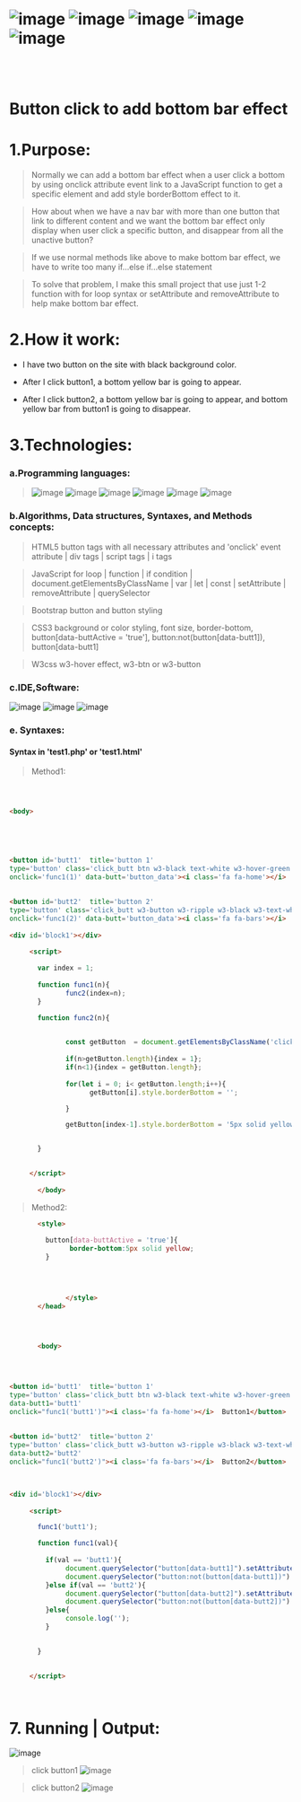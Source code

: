 # ![image](https://img.shields.io/badge/JavaScript-black?style=for-the-badge&logo=javascript)  ![image](https://img.shields.io/badge/HTML5-black?style=for-the-badge&logo=html5) ![image](https://img.shields.io/badge/PHP-white?style=for-the-badge&logo=php) ![image](https://img.shields.io/badge/Bootstrap-white?style=for-the-badge&logo=bootstrap) ![image](https://img.shields.io/badge/CSS3-black?style=for-the-badge&logo=css3) 

<br><br>

# Button click to add bottom bar effect


# 1.Purpose:
> Normally we can add a bottom bar effect when a user click a bottom by using onclick attribute event link to  a JavaScript function to get a specific element and add style borderBottom effect to it.

> How about when we have a nav bar with more than one button that link to different content and we want the bottom bar effect only display when user click a specific button, and disappear from all the unactive button?

> If we use normal methods like above to make bottom bar effect, we have to write too many if...else if...else statement

> To solve that problem, I make this small project that use just 1-2 function with for loop syntax or setAttribute and removeAttribute to help make bottom bar effect. 


# 2.How it work:

- I have two button on the site with black background color. 

- After I click button1, a bottom yellow bar is going to appear.

- After I click button2, a bottom yellow bar is going to appear, and bottom yellow bar from button1 is going to disappear.

# 3.Technologies:

### a.Programming languages:

> ![image](https://img.shields.io/badge/PHP-PHP-blueviolet) ![image](https://img.shields.io/badge/HTML-HTML5-orange)  ![image](https://img.shields.io/badge/CSS-CSS3-blue)  ![image](https://img.shields.io/badge/B-Bootstrap-blueviolet) ![image](https://img.shields.io/badge/W3CSS-W3CSS-green) ![image](https://img.shields.io/badge/JS-JavaScript-yellow)

### b.Algorithms, Data structures, Syntaxes, and Methods concepts:

> HTML5 button tags with all necessary attributes and 'onclick' event attribute | div tags | script tags | i tags 

>  JavaScript for loop | function | if condition | document.getElementsByClassName | var | let  | const | setAttribute | removeAttribute | querySelector

> Bootstrap button and button styling

>  CSS3 background or color styling, font size, border-bottom, button[data-buttActive = 'true'], button:not(button[data-butt1]), button[data-butt1]

>  W3css   w3-hover effect, w3-btn or w3-button  

### c.IDE,Software:

![image](https://user-images.githubusercontent.com/82598726/181828247-0a180433-7628-45d0-91fc-c653225c57aa.png) ![image](https://user-images.githubusercontent.com/82598726/181828341-f2d35c6d-863e-4f1c-af84-a9ebc1e33d58.png) ![image](https://user-images.githubusercontent.com/82598726/181830045-2769b49a-2b5a-43ad-b519-5ae02d5b736a.png) 

### e. Syntaxes:

#### Syntax in 'test1.php' or 'test1.html'

> Method1:

```html



<body>
          

      


<button id='butt1'  title='button 1' 
type='button' class='click_butt btn w3-black text-white w3-hover-green'
onclick='func1(1)' data-butt='button_data'><i class='fa fa-home'></i>  Button1</button>
       
       
<button id='butt2'  title='button 2' 
type='button' class='click_butt w3-button w3-ripple w3-black w3-text-white w3-hover-red'
onclick='func1(2)' data-butt='button_data'><i class='fa fa-bars'></i>  Button2</button>
    
<div id='block1'></div>
    
     <script>

       var index = 1;
       
       function func1(n){
              func2(index=n);
       }

       function func2(n){
             

              const getButton  = document.getElementsByClassName('click_butt');
       
              if(n>getButton.length){index = 1};
              if(n<1){index = getButton.length};
            
              for(let i = 0; i< getButton.length;i++){
                    getButton[i].style.borderBottom = ''; 

              }

              getButton[index-1].style.borderBottom = '5px solid yellow';


       }
     

     </script>
      
       </body>
```

> Method2: 

```html
       <style>
            
         button[data-buttActive = 'true']{
               border-bottom:5px solid yellow;
         }


          
      
              </style>
       </head>




       <body>
          
                


<button id='butt1'  title='button 1' 
type='button' class='click_butt btn w3-black text-white w3-hover-green'
data-butt1='butt1'
onclick="func1('butt1')"><i class='fa fa-home'></i>  Button1</button>
       
       
<button id='butt2'  title='button 2' 
type='button' class='click_butt w3-button w3-ripple w3-black w3-text-white w3-hover-red'
data-butt2='butt2'
onclick="func1('butt2')"><i class='fa fa-bars'></i>  Button2</button>


    
<div id='block1'></div>
    
     <script>

       func1('butt1');     

       function func1(val){
             
         if(val == 'butt1'){
              document.querySelector("button[data-butt1]").setAttribute('data-buttActive','true');
              document.querySelector("button:not(button[data-butt1])").removeAttribute('data-buttActive');
         }else if(val == 'butt2'){
              document.querySelector("button[data-butt2]").setAttribute('data-buttActive','true');
              document.querySelector("button:not(button[data-butt2])").removeAttribute('data-buttActive');
         }else{
              console.log('');
         }
          

       }
     

     </script>

      
```

# 7. Running | Output:
![image](https://user-images.githubusercontent.com/82598726/182687871-f195cb64-dd44-48ca-8e88-5a158d6f485c.png)

>click button1
![image](https://user-images.githubusercontent.com/82598726/182687968-5116ecf8-08af-46b4-bb11-1cb4ced64ec2.png)

>click button2
![image](https://user-images.githubusercontent.com/82598726/182688100-d5d5f6e3-062b-4e32-aa8f-6f025bff5bdd.png)



